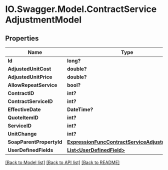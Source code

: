 # IO.Swagger.Model.ContractServiceAdjustmentModel
## Properties

Name | Type | Description | Notes
------------ | ------------- | ------------- | -------------
**Id** | **long?** |  | [optional] 
**AdjustedUnitCost** | **double?** |  | [optional] 
**AdjustedUnitPrice** | **double?** |  | [optional] 
**AllowRepeatService** | **bool?** |  | [optional] 
**ContractID** | **int?** |  | [optional] 
**ContractServiceID** | **int?** |  | [optional] 
**EffectiveDate** | **DateTime?** |  | [optional] 
**QuoteItemID** | **int?** |  | [optional] 
**ServiceID** | **int?** |  | [optional] 
**UnitChange** | **int?** |  | [optional] 
**SoapParentPropertyId** | [**ExpressionFuncContractServiceAdjustmentInt64**](ExpressionFuncContractServiceAdjustmentInt64.md) |  | [optional] 
**UserDefinedFields** | [**List&lt;UserDefinedField&gt;**](UserDefinedField.md) |  | [optional] 

[[Back to Model list]](../README.md#documentation-for-models) [[Back to API list]](../README.md#documentation-for-api-endpoints) [[Back to README]](../README.md)

